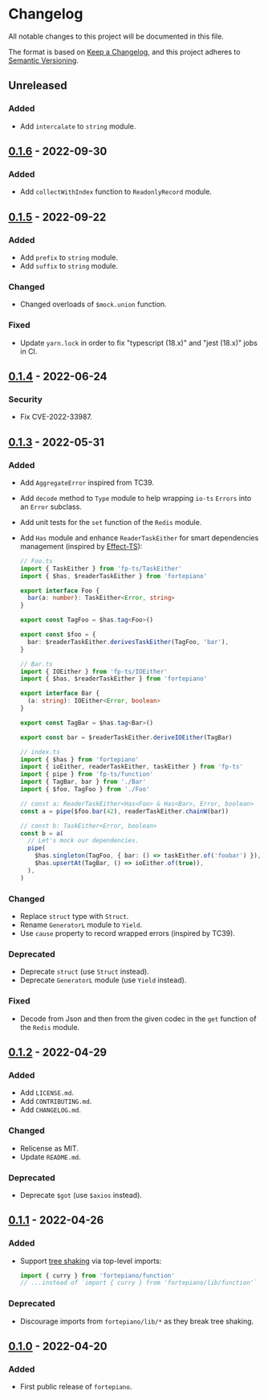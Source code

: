 # Changelog

All notable changes to this project will be documented in this file.

The format is based on [Keep a Changelog](https://keepachangelog.com/en/1.0.0/), and this project adheres to [Semantic Versioning](https://semver.org/spec/v2.0.0.html).

## Unreleased

### Added

- Add `intercalate` to `string` module.

## [0.1.6](https://github.com/facile-it/fortepiano/compare/v0.1.5...v0.1.6) - 2022-09-30

### Added

- Add `collectWithIndex` function to `ReadonlyRecord` module.

## [0.1.5](https://github.com/facile-it/fortepiano/compare/v0.1.4...v0.1.5) - 2022-09-22

### Added

- Add `prefix` to `string` module.
- Add `suffix` to `string` module.

### Changed

- Changed overloads of `$mock.union` function.

### Fixed

- Update `yarn.lock` in order to fix "typescript (18.x)" and "jest (18.x)" jobs in CI.

## [0.1.4](https://github.com/facile-it/fortepiano/compare/v0.1.3...v0.1.4) - 2022-06-24

### Security

- Fix CVE-2022-33987.

## [0.1.3](https://github.com/facile-it/fortepiano/compare/v0.1.2...v0.1.3) - 2022-05-31

### Added

- Add `AggregateError` inspired from TC39.
- Add `decode` method to `Type` module to help wrapping `io-ts` `Errors` into an `Error` subclass.
- Add unit tests for the `set` function of the `Redis` module.
- Add `Has` module and enhance `ReaderTaskEither` for smart dependencies management (inspired by [Effect-TS](https://www.matechs.com/open-source)):

  ```typescript
  // Foo.ts
  import { TaskEither } from 'fp-ts/TaskEither'
  import { $has, $readerTaskEither } from 'fortepiano'

  export interface Foo {
    bar(a: number): TaskEither<Error, string>
  }

  export const TagFoo = $has.tag<Foo>()

  export const $foo = {
    bar: $readerTaskEither.derivesTaskEither(TagFoo, 'bar'),
  }
  ```

  ```typescript
  // Bar.ts
  import { IOEither } from 'fp-ts/IOEither'
  import { $has, $readerTaskEither } from 'fortepiano'

  export interface Bar {
    (a: string): IOEither<Error, boolean>
  }

  export const TagBar = $has.tag<Bar>()

  export const bar = $readerTaskEither.deriveIOEither(TagBar)
  ```

  ```typescript
  // index.ts
  import { $has } from 'fortepiano'
  import { ioEither, readerTaskEither, taskEither } from 'fp-ts'
  import { pipe } from 'fp-ts/function'
  import { TagBar, bar } from './Bar'
  import { $foo, TagFoo } from './Foo'

  // const a: ReaderTaskEither<Has<Foo> & Has<Bar>, Error, boolean>
  const a = pipe($foo.bar(42), readerTaskEither.chainW(bar))

  // const b: TaskEither<Error, boolean>
  const b = a(
    // Let's mock our dependencies.
    pipe(
      $has.singleton(TagFoo, { bar: () => taskEither.of('foobar') }),
      $has.upsertAt(TagBar, () => ioEither.of(true)),
    ),
  )
  ```

### Changed

- Replace `struct` type with `Struct`.
- Rename `GeneratorL` module to `Yield`.
- Use `cause` property to record wrapped errors (inspired by TC39).

### Deprecated

- Deprecate `struct` (use `Struct` instead).
- Deprecate `GeneratorL` module (use `Yield` instead).

### Fixed

- Decode from Json and then from the given codec in the `get` function of the `Redis` module.

## [0.1.2](https://github.com/facile-it/fortepiano/compare/v0.1.1...v0.1.2) - 2022-04-29

### Added

- Add `LICENSE.md`.
- Add `CONTRIBUTING.md`.
- Add `CHANGELOG.md`.

### Changed

- Relicense as MIT.
- Update `README.md`.

### Deprecated

- Deprecate `$got` (use `$axios` instead).

## [0.1.1](https://github.com/facile-it/fortepiano/compare/v0.1.0...v0.1.1) - 2022-04-26

### Added

- Support [tree shaking](https://webpack.js.org/guides/tree-shaking/) via top-level imports:
  ```typescript
  import { curry } from 'fortepiano/function'
  // ...instead of `import { curry } from 'fortepiano/lib/function'`
  ```

### Deprecated

- Discourage imports from `fortepiano/lib/*` as they break tree shaking.

## [0.1.0](https://github.com/facile-it/fortepiano/releases/tag/v0.1.0) - 2022-04-20

### Added

- First public release of `fortepiano`.
